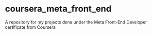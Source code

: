 # coursera_meta_front_end
A repository for my projects done under the Meta Front-End Developer certificate from Coursera
